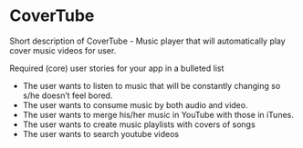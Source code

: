 # CoverTube
Short description of CoverTube - Music player that will automatically play cover music videos for user. 

Required (core) user stories for your app in a bulleted list
- The user wants to listen to music that will be constantly changing so s/he doesn’t feel bored.
- The user wants to consume music by both audio and video.
- The user wants to merge his/her music in YouTube with those in iTunes.
- The user wants to create music playlists with covers of songs
- The user wants to search youtube videos
